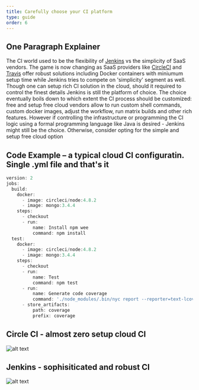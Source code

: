 ```yaml
---
title: Carefully choose your CI platform
type: guide
order: 6
---
```



## One Paragraph Explainer

The CI world used to be the flexibility of [Jenkins](https://jenkins.io/) vs the simplicity of SaaS vendors. The game is now changing as SaaS providers like [CircleCI](https://circleci.com/) and [Travis](https://travis-ci.org/) offer robust solutions including Docker containers with miniumum setup time while Jenkins tries to compete on 'simplicity' segment as well. Though one can setup rich CI solution in the cloud, should it required to control the finest details Jenkins is still the platform of choice. The choice eventually boils down to which extent the CI process should be customized: free and setup free cloud vendors allow to run custom shell commands, custom docker images, adjust the workflow, run matrix builds and other rich features. However if controlling the infrastructure or programming the CI logic using a formal programming language like Java is desired - Jenkins might still be the choice. Otherwise, consider opting for the simple and setup free cloud option

## Code Example – a typical cloud CI configuratin. Single .yml file and that's it
```javascript
version: 2
jobs:
  build:
    docker:
      - image: circleci/node:4.8.2
      - image: mongo:3.4.4
    steps:
      - checkout
      - run:
          name: Install npm wee
          command: npm install
  test:
    docker:
      - image: circleci/node:4.8.2
      - image: mongo:3.4.4
    steps:
      - checkout
      - run:
          name: Test
          command: npm test
      - run:
          name: Generate code coverage
          command: './node_modules/.bin/nyc report --reporter=text-lcov'      
      - store_artifacts:
          path: coverage
          prefix: coverage

```


 
## Circle CI - almost zero setup cloud CI
![alt text](https://github.com/i0natan/nodebestpractices/blob/master/assets/images/circleci.png "API error handling")

## Jenkins - sophisiticated and robust CI 
![alt text](https://github.com/i0natan/nodebestpractices/blob/master/assets/images/jenkins_dashboard.png "API error handling")
